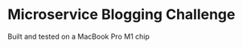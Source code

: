 Microservice Blogging Challenge
===============================

Built and tested on a MacBook Pro M1 chip